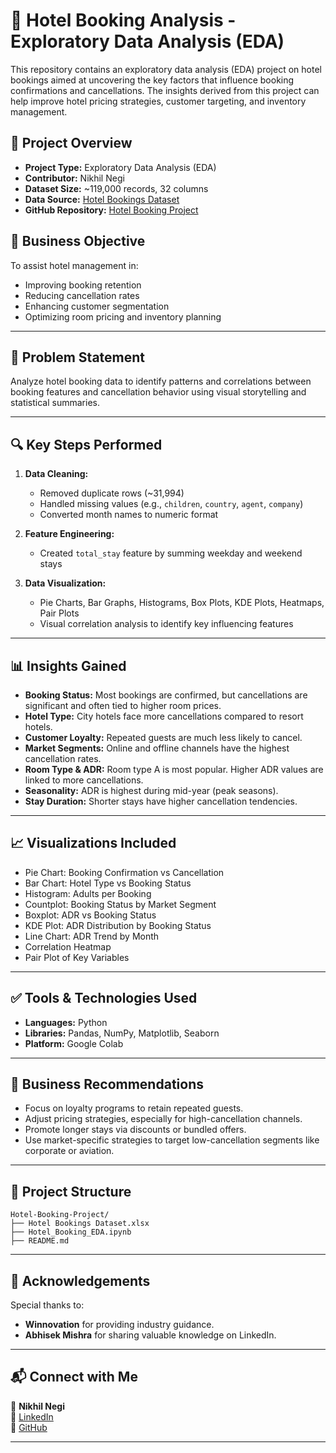 
# 🏨 Hotel Booking Analysis - Exploratory Data Analysis (EDA)

This repository contains an exploratory data analysis (EDA) project on hotel bookings aimed at uncovering the key factors that influence booking confirmations and cancellations. The insights derived from this project can help improve hotel pricing strategies, customer targeting, and inventory management.

## 📌 Project Overview

- **Project Type:** Exploratory Data Analysis (EDA)
- **Contributor:** Nikhil Negi
- **Dataset Size:** ~119,000 records, 32 columns
- **Data Source:** [Hotel Bookings Dataset](https://www.sciencedirect.com/science/article/pii/S2352340918315191)  
- **GitHub Repository:** [Hotel Booking Project](https://github.com/Negi270804/Hotel-Booking-Project.git)

## 🎯 Business Objective

To assist hotel management in:
- Improving booking retention
- Reducing cancellation rates
- Enhancing customer segmentation
- Optimizing room pricing and inventory planning

---

## 🧾 Problem Statement

Analyze hotel booking data to identify patterns and correlations between booking features and cancellation behavior using visual storytelling and statistical summaries.

---

## 🔍 Key Steps Performed

1. **Data Cleaning:**
   - Removed duplicate rows (~31,994)
   - Handled missing values (e.g., `children`, `country`, `agent`, `company`)
   - Converted month names to numeric format

2. **Feature Engineering:**
   - Created `total_stay` feature by summing weekday and weekend stays

3. **Data Visualization:**
   - Pie Charts, Bar Graphs, Histograms, Box Plots, KDE Plots, Heatmaps, Pair Plots
   - Visual correlation analysis to identify key influencing features

---

## 📊 Insights Gained

- **Booking Status:** Most bookings are confirmed, but cancellations are significant and often tied to higher room prices.
- **Hotel Type:** City hotels face more cancellations compared to resort hotels.
- **Customer Loyalty:** Repeated guests are much less likely to cancel.
- **Market Segments:** Online and offline channels have the highest cancellation rates.
- **Room Type & ADR:** Room type A is most popular. Higher ADR values are linked to more cancellations.
- **Seasonality:** ADR is highest during mid-year (peak seasons).
- **Stay Duration:** Shorter stays have higher cancellation tendencies.

---

## 📈 Visualizations Included

- Pie Chart: Booking Confirmation vs Cancellation
- Bar Chart: Hotel Type vs Booking Status
- Histogram: Adults per Booking
- Countplot: Booking Status by Market Segment
- Boxplot: ADR vs Booking Status
- KDE Plot: ADR Distribution by Booking Status
- Line Chart: ADR Trend by Month
- Correlation Heatmap
- Pair Plot of Key Variables

---

## ✅ Tools & Technologies Used

- **Languages:** Python
- **Libraries:** Pandas, NumPy, Matplotlib, Seaborn
- **Platform:** Google Colab

---

## 🧠 Business Recommendations

- Focus on loyalty programs to retain repeated guests.
- Adjust pricing strategies, especially for high-cancellation channels.
- Promote longer stays via discounts or bundled offers.
- Use market-specific strategies to target low-cancellation segments like corporate or aviation.

---

## 📂 Project Structure

```
Hotel-Booking-Project/
├── Hotel Bookings Dataset.xlsx
├── Hotel_Booking_EDA.ipynb
├── README.md
```

---

## 🤝 Acknowledgements

Special thanks to:
- **Winnovation** for providing industry guidance.
- **Abhisek Mishra** for sharing valuable knowledge on LinkedIn.

---

## 📬 Connect with Me

📧 **Nikhil Negi**  
🔗 [LinkedIn](https://www.linkedin.com/in/negi270804)  
📁 [GitHub](https://github.com/Negi270804)

---
